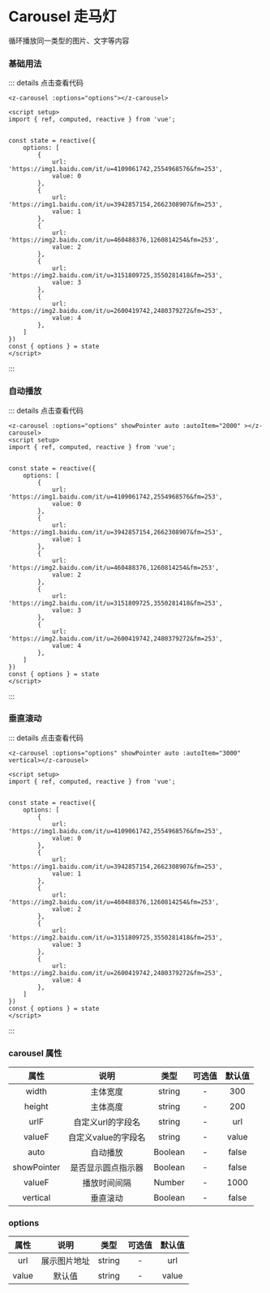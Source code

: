 # Carousel 走马灯
循环播放同一类型的图片、文字等内容

### 基础用法

<z-carousel  :options="options" showPointer></z-carousel>

<script setup>
import { ref, computed, reactive } from 'vue';


const state = reactive({
    options: [
        {
            url: 'https://img1.baidu.com/it/u=4109061742,2554968576&fm=253',
            value: 0
        },
        {
            url: 'https://img1.baidu.com/it/u=3942857154,2662308907&fm=253',
            value: 1
        },
        {
            url: 'https://img2.baidu.com/it/u=460488376,1260814254&fm=253',
            value: 2
        },
        {
            url: 'https://img2.baidu.com/it/u=3151809725,3550281418&fm=253',
            value: 3
        },
        {
            url: 'https://img2.baidu.com/it/u=2600419742,2480379272&fm=253',
            value: 4
        },
    ]
})
const { options } = state
</script>

::: details 点击查看代码
```vue
<z-carousel :options="options"></z-carousel>

<script setup>
import { ref, computed, reactive } from 'vue';


const state = reactive({
    options: [
        {
            url: 'https://img1.baidu.com/it/u=4109061742,2554968576&fm=253',
            value: 0
        },
        {
            url: 'https://img1.baidu.com/it/u=3942857154,2662308907&fm=253',
            value: 1
        },
        {
            url: 'https://img2.baidu.com/it/u=460488376,1260814254&fm=253',
            value: 2
        },
        {
            url: 'https://img2.baidu.com/it/u=3151809725,3550281418&fm=253',
            value: 3
        },
        {
            url: 'https://img2.baidu.com/it/u=2600419742,2480379272&fm=253',
            value: 4
        },
    ]
})
const { options } = state
</script>
```
:::

### 自动播放
<z-carousel :options="options" showPointer auto :autoItem="2000" ></z-carousel>


::: details 点击查看代码
```vue
<z-carousel :options="options" showPointer auto :autoItem="2000" ></z-carousel>
<script setup>
import { ref, computed, reactive } from 'vue';


const state = reactive({
    options: [
        {
            url: 'https://img1.baidu.com/it/u=4109061742,2554968576&fm=253',
            value: 0
        },
        {
            url: 'https://img1.baidu.com/it/u=3942857154,2662308907&fm=253',
            value: 1
        },
        {
            url: 'https://img2.baidu.com/it/u=460488376,1260814254&fm=253',
            value: 2
        },
        {
            url: 'https://img2.baidu.com/it/u=3151809725,3550281418&fm=253',
            value: 3
        },
        {
            url: 'https://img2.baidu.com/it/u=2600419742,2480379272&fm=253',
            value: 4
        },
    ]
})
const { options } = state
</script>
```
:::


### 垂直滚动
<z-carousel :options="options" showPointer auto :autoItem="3000" vertical></z-carousel>

::: details 点击查看代码
```vue
<z-carousel :options="options" showPointer auto :autoItem="3000" vertical></z-carousel>

<script setup>
import { ref, computed, reactive } from 'vue';


const state = reactive({
    options: [
        {
            url: 'https://img1.baidu.com/it/u=4109061742,2554968576&fm=253',
            value: 0
        },
        {
            url: 'https://img1.baidu.com/it/u=3942857154,2662308907&fm=253',
            value: 1
        },
        {
            url: 'https://img2.baidu.com/it/u=460488376,1260814254&fm=253',
            value: 2
        },
        {
            url: 'https://img2.baidu.com/it/u=3151809725,3550281418&fm=253',
            value: 3
        },
        {
            url: 'https://img2.baidu.com/it/u=2600419742,2480379272&fm=253',
            value: 4
        },
    ]
})
const { options } = state
</script>
```
:::

### carousel 属性
|    属性      |       说明      |     类型       |  可选值               |     默认值     |
|:------------:|:--------------:|:--------------:|:------------------:|:----------------:|
|    width      |       主体宽度     |     string       |  -               |     300     |
|    height      |       主体高度     |     string       |  -               |     200     |
|    urlF      |       自定义url的字段名      |     string       |  -               |     url     |
|    valueF      |       自定义value的字段名      |     string       |  -               |     value     |
|    auto      |       自动播放    |     Boolean       |  -               |     false     |
|    showPointer      |       是否显示圆点指示器    |     Boolean       |  -               |     false     |
|    valueF      |       播放时间间隔      |     Number       |  -               |     1000     |
|    vertical      |       垂直滚动      |     Boolean       |  -               |     false     |

### options

|    属性      |       说明      |     类型       |  可选值               |     默认值     |
|:------------:|:--------------:|:--------------:|:------------------:|:----------------:|
|    url     |       展示图片地址      |     string       |  -               |     url     |
|    value      |      默认值       |     string       |  -               |     value     |